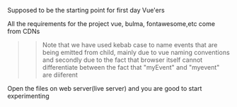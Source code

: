 Supposed to be the starting point for first day Vue'ers

All the requirements for the project vue, bulma, fontawesome,etc come from CDNs

> > Note that we have used kebab case to name events that are being emitted from child, mainly due to vue naming conventions and secondly due to the fact that browser itself cannot differentiate between the fact that "myEvent" and "myevent" are diiferent

Open the files on web server(live server) and you are good to start experimenting
